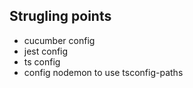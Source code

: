 ## Strugling points
- cucumber config
- jest config
- ts config
- config nodemon to use tsconfig-paths
